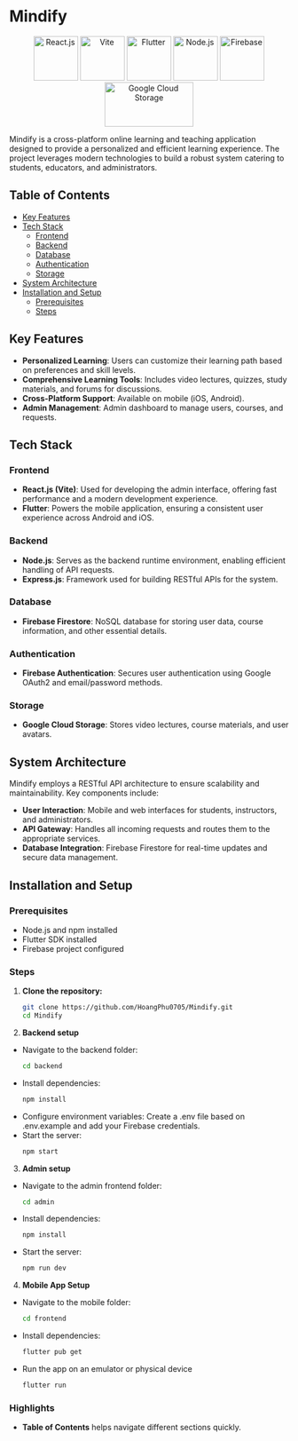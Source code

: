 # Mindify

<div align="center">
  <img src="https://upload.wikimedia.org/wikipedia/commons/a/a7/React-icon.svg" alt="React.js" width="80" height="80" />
  <img src="https://vitejs.dev/logo.svg" alt="Vite" width="80" height="80" />
  <img src="https://storage.googleapis.com/cms-storage-bucket/4fd5520fe28ebf839174.svg" alt="Flutter" width="80" height="80" />
  <img src="https://nodejs.org/static/images/logo.svg" alt="Node.js" width="80" height="80" />
  <img src="https://firebase.google.com/images/brand-guidelines/logo-logomark.png" alt="Firebase" width="80" height="80" />
  <img src="https://cloud.google.com/images/social-icon-google-cloud-1200-630.png" alt="Google Cloud Storage" width="160" height="80" />
</div>

Mindify is a cross-platform online learning and teaching application designed to provide a personalized and efficient learning experience. The project leverages modern technologies to build a robust system catering to students, educators, and administrators.

## Table of Contents

- [Key Features](#key-features)
- [Tech Stack](#tech-stack)
  - [Frontend](#frontend)
  - [Backend](#backend)
  - [Database](#database)
  - [Authentication](#authentication)
  - [Storage](#storage)
- [System Architecture](#system-architecture)
- [Installation and Setup](#installation-and-setup)
  - [Prerequisites](#prerequisites)
  - [Steps](#steps)

## Key Features

- **Personalized Learning**: Users can customize their learning path based on preferences and skill levels.
- **Comprehensive Learning Tools**: Includes video lectures, quizzes, study materials, and forums for discussions.
- **Cross-Platform Support**: Available on mobile (iOS, Android).
- **Admin Management**: Admin dashboard to manage users, courses, and requests.

## Tech Stack

### **Frontend**
- **React.js (Vite)**: Used for developing the admin interface, offering fast performance and a modern development experience.
- **Flutter**: Powers the mobile application, ensuring a consistent user experience across Android and iOS.

### **Backend**
- **Node.js**: Serves as the backend runtime environment, enabling efficient handling of API requests.
- **Express.js**: Framework used for building RESTful APIs for the system.

### **Database**
- **Firebase Firestore**: NoSQL database for storing user data, course information, and other essential details.

### **Authentication**
- **Firebase Authentication**: Secures user authentication using Google OAuth2 and email/password methods.

### **Storage**
- **Google Cloud Storage**: Stores video lectures, course materials, and user avatars.

## System Architecture

Mindify employs a RESTful API architecture to ensure scalability and maintainability. Key components include:
- **User Interaction**: Mobile and web interfaces for students, instructors, and administrators.
- **API Gateway**: Handles all incoming requests and routes them to the appropriate services.
- **Database Integration**: Firebase Firestore for real-time updates and secure data management.

## Installation and Setup

### Prerequisites
- Node.js and npm installed
- Flutter SDK installed
- Firebase project configured

### Steps
1. **Clone the repository:**
   ```bash
   git clone https://github.com/HoangPhu0705/Mindify.git
   cd Mindify
2. **Backend setup**
- Navigate to the backend folder:
   ```bash
   cd backend
- Install dependencies:
  ```bash
  npm install
- Configure environment variables: Create a .env file based on .env.example and add your Firebase credentials.
- Start the server:
  ```bash
  npm start
3. **Admin setup**
- Navigate to the admin frontend folder:
   ```bash
   cd admin
- Install dependencies:
  ```bash
  npm install
- Start the server:
  ```bash
  npm run dev
4. **Mobile App Setup**
- Navigate to the mobile folder:
   ```bash
   cd frontend
- Install dependencies:
  ```bash
  flutter pub get
- Run the app on an emulator or physical device
  ```bash
  flutter run

### Highlights
- **Table of Contents** helps navigate different sections quickly.
